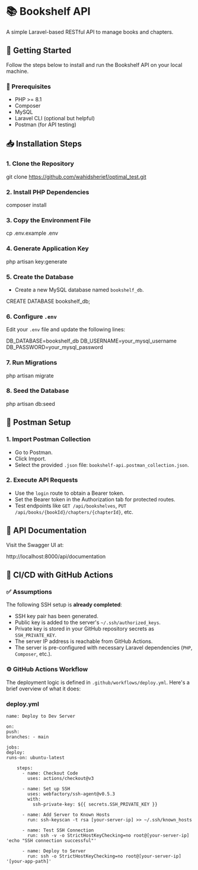 # 📚 Bookshelf API

A simple Laravel-based RESTful API to manage books and chapters.

## 🚀 Getting Started

Follow the steps below to install and run the Bookshelf API on your local machine.

### 🔧 Prerequisites

-   PHP >= 8.1
-   Composer
-   MySQL
-   Laravel CLI (optional but helpful)
-   Postman (for API testing)

## 📥 Installation Steps

### 1. Clone the Repository

git clone https://github.com/wahidsherief/optimal_test.git

### 2. Install PHP Dependencies

composer install

### 3. Copy the Environment File

cp .env.example .env

### 4. Generate Application Key

php artisan key:generate

### 5. Create the Database

-   Create a new MySQL database named `bookshelf_db`.

CREATE DATABASE bookshelf_db;

### 6. Configure `.env`

Edit your `.env` file and update the following lines:

DB_DATABASE=bookshelf_db
DB_USERNAME=your_mysql_username
DB_PASSWORD=your_mysql_password

### 7. Run Migrations

php artisan migrate

### 8. Seed the Database

php artisan db:seed

## 📮 Postman Setup

### 1. Import Postman Collection

-   Go to Postman.
-   Click Import.
-   Select the provided `.json` file: `bookshelf-api.postman_collection.json`.

### 2. Execute API Requests

-   Use the `login` route to obtain a Bearer token.
-   Set the Bearer token in the Authorization tab for protected routes.
-   Test endpoints like `GET /api/bookshelves`, `PUT /api/books/{bookId}/chapters/{chapterId}`, etc.

## 📄 API Documentation

Visit the Swagger UI at:

http://localhost:8000/api/documentation

## 🔄 CI/CD with GitHub Actions

### ✅ Assumptions

The following SSH setup is **already completed**:

-   SSH key pair has been generated.
-   Public key is added to the server's `~/.ssh/authorized_keys`.
-   Private key is stored in your GitHub repository secrets as `SSH_PRIVATE_KEY`.
-   The server IP address is reachable from GitHub Actions.
-   The server is pre-configured with necessary Laravel dependencies (`PHP`, `Composer`, etc.).

### ⚙️ GitHub Actions Workflow

The deployment logic is defined in `.github/workflows/deploy.yml`. Here's a brief overview of what it does:

### deploy.yml

```
name: Deploy to Dev Server

on:
push:
branches: - main

jobs:
deploy:
runs-on: ubuntu-latest

    steps:
      - name: Checkout Code
        uses: actions/checkout@v3

      - name: Set up SSH
        uses: webfactory/ssh-agent@v0.5.3
        with:
          ssh-private-key: ${{ secrets.SSH_PRIVATE_KEY }}

      - name: Add Server to Known Hosts
        run: ssh-keyscan -t rsa [your-server-ip] >> ~/.ssh/known_hosts

      - name: Test SSH Connection
        run: ssh -v -o StrictHostKeyChecking=no root@[your-server-ip] 'echo "SSH connection successful"'

      - name: Deploy to Server
        run: ssh -o StrictHostKeyChecking=no root@[your-server-ip] '[your-app-path]'
```
